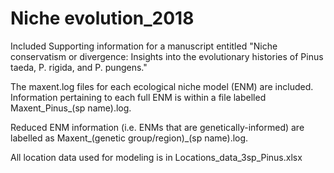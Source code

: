 # Niche evolution_2018
Included Supporting information for a manuscript entitled "Niche conservatism or divergence: Insights into the evolutionary histories of Pinus taeda, P. rigida, and P. pungens."

The maxent.log files for each ecological niche model (ENM) are included. Information pertaining to each full ENM is within a file labelled Maxent_Pinus_(sp name).log.

Reduced ENM information (i.e. ENMs that are genetically-informed) are labelled as Maxent_(genetic group/region)_(sp name).log.

All location data used for modeling is in Locations_data_3sp_Pinus.xlsx 
